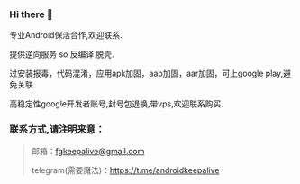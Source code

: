 ### Hi there 👋

专业Android保活合作,欢迎联系.

提供逆向服务 so 反编译 脱壳.

过安装报毒，代码混淆，应用apk加固，aab加固，aar加固，可上google play,避免关联.

高稳定性google开发者账号,封号包退换,带vps,欢迎联系购买.

### 联系方式,请注明来意：

> 邮箱：fgkeepalive@gmail.com
> 
> telegram(需要魔法)：https://t.me/androidkeepalive
